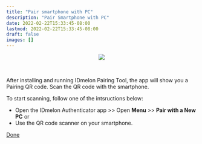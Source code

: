```yaml
---
title: "Pair smartphone with PC"
description: "Pair Smartphone with PC"
date: 2022-02-22T15:33:45-08:00
lastmod: 2022-02-22T15:33:45-08:00
draft: false
images: []
---
```


<p align="center">
<img src='/images/vendor/arts/ptsc2.png'>
</p></br>

After installing and running IDmelon Pairing Tool, the app will show you a Pairing QR code.
Scan the QR code with the smartphone.

To start scanning, follow one of the intsructions below:

- Open the IDmelon Authenticator app >> Open **Menu** >> **Pair with a New PC**
  or
- Use the QR code scanner on your smartphone.

<a role="button" class="btn btn-primary btn-lg d-block mb-3" href="https://docs.idmelon.com/pages/how-it-works/">Done</a>

<style>@media (max-width: 480px) {.navbar, .footer { display: none; }}
h1{
    color : #4395ec;
}
</style>

<script>
    const btnQRCodeScan = document.getElementById('btn-scan-qr')
    btnQRCodeScan.addEventListener('click', (ev) => {
      location.replace(`https://www.idmelon.com/open-qr`);
    });
</script>
